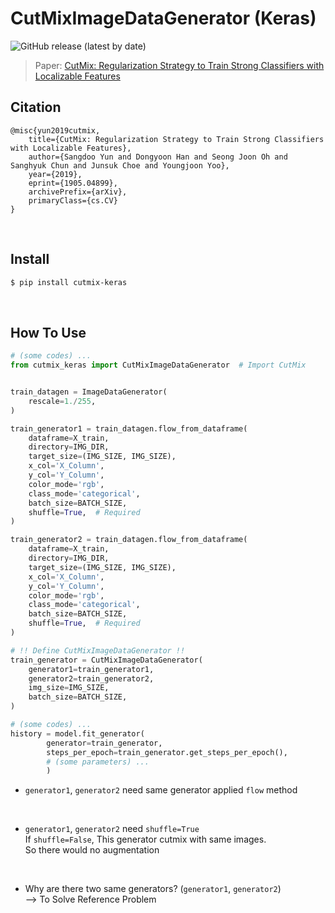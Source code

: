 # CutMixImageDataGenerator (Keras)

![GitHub release (latest by date)](https://img.shields.io/github/v/release/DevBruce/CutMixImageDataGenerator_For_Keras)

> Paper: [CutMix: Regularization Strategy to Train Strong Classifiers with Localizable Features](https://arxiv.org/abs/1905.04899)

## Citation

```
@misc{yun2019cutmix,
    title={CutMix: Regularization Strategy to Train Strong Classifiers with Localizable Features},
    author={Sangdoo Yun and Dongyoon Han and Seong Joon Oh and Sanghyuk Chun and Junsuk Choe and Youngjoon Yoo},
    year={2019},
    eprint={1905.04899},
    archivePrefix={arXiv},
    primaryClass={cs.CV}
}
```

<br>

## Install

```bash
$ pip install cutmix-keras
```

<br>

## How To Use

```python
# (some codes) ...
from cutmix_keras import CutMixImageDataGenerator  # Import CutMix


train_datagen = ImageDataGenerator(
    rescale=1./255,
)

train_generator1 = train_datagen.flow_from_dataframe(
    dataframe=X_train,
    directory=IMG_DIR,
    target_size=(IMG_SIZE, IMG_SIZE),
    x_col='X_Column',
    y_col='Y_Column',
    color_mode='rgb',
    class_mode='categorical',
    batch_size=BATCH_SIZE,
    shuffle=True,  # Required
)

train_generator2 = train_datagen.flow_from_dataframe(
    dataframe=X_train,
    directory=IMG_DIR,
    target_size=(IMG_SIZE, IMG_SIZE),
    x_col='X_Column',
    y_col='Y_Column',
    color_mode='rgb',
    class_mode='categorical',
    batch_size=BATCH_SIZE,
    shuffle=True,  # Required
)

# !! Define CutMixImageDataGenerator !!
train_generator = CutMixImageDataGenerator(
    generator1=train_generator1,
    generator2=train_generator2,
    img_size=IMG_SIZE,
    batch_size=BATCH_SIZE,
)

# (some codes) ...
history = model.fit_generator(
        generator=train_generator,
        steps_per_epoch=train_generator.get_steps_per_epoch(),
        # (some parameters) ...
        )
```

- `generator1`, `generator2` need same generator applied `flow` method

<br>

- `generator1`, `generator2` need `shuffle=True`  
If `shuffle=False`, This generator cutmix with same images.  
So there would no augmentation

<br>

- Why are there two same generators? (`generator1`, `generator2`)  
\-\-\> To Solve Reference Problem  
